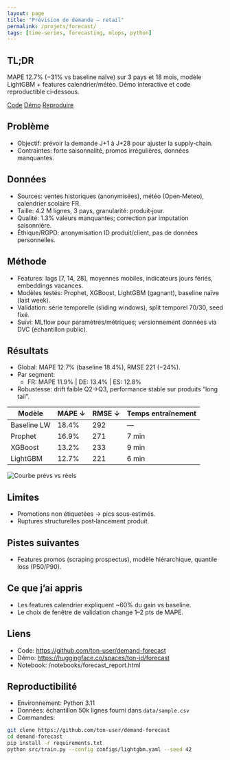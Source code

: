 ```yaml
---
layout: page
title: "Prévision de demande — retail"
permalink: /projets/forecast/
tags: [time-series, forecasting, mlops, python]
---
```


## TL;DR
MAPE 12.7% (−31% vs baseline naïve) sur 3 pays et 18 mois, modèle LightGBM + features calendrier/météo. Démo interactive et code reproductible ci‑dessous.

<p>
  <a href="https://github.com/ton-user/demand-forecast" class="btn">Code</a>
  <a href="https://huggingface.co/spaces/ton-id/forecast" class="btn">Démo</a>
  <a href="#repro" class="btn">Reproduire</a>
</p>

## Problème
- Objectif: prévoir la demande J+1 à J+28 pour ajuster la supply‑chain.
- Contraintes: forte saisonnalité, promos irrégulières, données manquantes.

## Données
- Sources: ventes historiques (anonymisées), météo (Open‑Meteo), calendrier scolaire FR.
- Taille: 4.2 M lignes, 3 pays, granularité: produit‑jour.
- Qualité: 1.3% valeurs manquantes; correction par imputation saisonnière.
- Éthique/RGPD: anonymisation ID produit/client, pas de données personnelles.

## Méthode
- Features: lags [7, 14, 28], moyennes mobiles, indicateurs jours fériés, embeddings vacances.
- Modèles testés: Prophet, XGBoost, LightGBM (gagnant), baseline naïve (last week).
- Validation: série temporelle (sliding windows), split temporel 70/30, seed fixé.
- Suivi: MLflow pour paramètres/métriques; versionnement données via DVC (échantillon public).

## Résultats
- Global: MAPE 12.7% (baseline 18.4%), RMSE 221 (−24%).
- Par segment:
  - FR: MAPE 11.9% | DE: 13.4% | ES: 12.8%
- Robustesse: drift faible Q2→Q3, performance stable sur produits “long tail”.

| Modèle      | MAPE ↓ | RMSE ↓ | Temps entraînement |
|-------------|--------|--------|--------------------|
| Baseline LW | 18.4%  | 292    | —                  |
| Prophet     | 16.9%  | 271    | 7 min              |
| XGBoost     | 13.2%  | 233    | 9 min              |
| LightGBM    | 12.7%  | 221    | 6 min              |

![Courbe prévs vs réels](/assets/img/forecast_preview.png)

## Limites
- Promotions non étiquetées → pics sous‑estimés.
- Ruptures structurelles post‑lancement produit.

## Pistes suivantes
- Features promos (scraping prospectus), modèle hiérarchique, quantile loss (P50/P90).

## Ce que j’ai appris
- Les features calendrier expliquent ~60% du gain vs baseline.
- Le choix de fenêtre de validation change 1–2 pts de MAPE.

## Liens
- Code: https://github.com/ton-user/demand-forecast  
- Démo: https://huggingface.co/spaces/ton-id/forecast  
- Notebook: /notebooks/forecast_report.html

## Reproductibilité
- Environnement: Python 3.11
- Données: échantillon 50k lignes fourni dans `data/sample.csv`
- Commandes:
```bash
git clone https://github.com/ton-user/demand-forecast
cd demand-forecast
pip install -r requirements.txt
python src/train.py --config configs/lightgbm.yaml --seed 42
